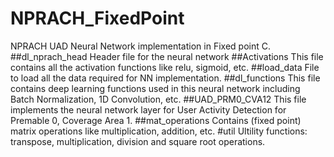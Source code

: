 # NPRACH_FixedPoint
NPRACH UAD Neural Network implementation in Fixed point C.
##dl_nprach_head
Header file for the neural network
##Activations
This file contains all the activation functions like relu, sigmoid, etc.
##load_data
File to load all the data required for NN implementation.
##dl_functions
This file contains deep learning functions used in this neural network including Batch Normalization, 1D Convolution, etc.
##UAD_PRM0_CVA12
This file implements the neural network layer for User Activity Detection for Premable 0, Coverage Area 1.
##mat_operations
Contains (fixed point) matrix operations like multiplication, addition, etc.
#util
Ultility functions: transpose, multiplication, division and square root operations.
